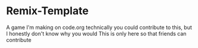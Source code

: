 # Remix-Template

A game I'm making on code.org
technically you could contribute to this, but I honestly don't know why you would
This is only here so that friends can contribute
